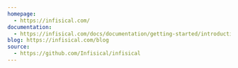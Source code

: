 ```yaml
---
homepage:
  - https://infisical.com/
documentation:
  - https://infisical.com/docs/documentation/getting-started/introduction
blog: https://infisical.com/blog
source:
  - https://github.com/Infisical/infisical
---
```

